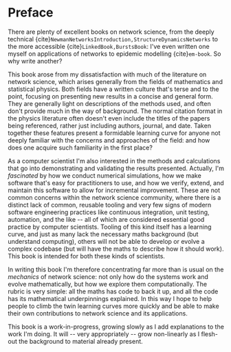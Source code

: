 Preface
========

There are plenty of excellent books on network science, from the
deeply technical
{cite}`NewmanNetworksIntroduction,StructureDynamicsNetworks` to the
more accessible {cite}`LinkedBook,BurstsBook`: I've even written one
myself on applications of networks to epidemic modelling
{cite}`em-book`. So why write another?

This book arose from my dissatisfaction with much of the literature on
network science, which arises generally from the fields of mathematics
and statistical physics. Both fields have a written culture that's
terse and to the point, focusing on presenting new results in a
concise and general form. They are generally light on descriptions of
the methods used, and often don't provide much in the way of
background. The normal citation format in the physics literature often
doesn't even include the titles of the papers being referenced, rather
just including authors, journal, and date. Taken together these
features present a formidable learning curve for anyone not deeply
familiar with the concerns and approaches of the field: and how does
one acquire such familiarity in the first place?

As a computer scientist I'm also interested in the methods and
calculations that go into demonstrating and validating the results
presented. Actually, I'm *fascinated* by how we conduct numerical
simulations, how we make software that's easy for practitioners to
use, and how we verify, extend, and maintain this software to allow
for incremental improvement. These are not common concerns within the
network science community, where there is a distinct lack of common,
reusable tooling and very few signs of modern software engineering
practices like continuous integration, unit testing, automation, and
the like -- all of which are considered essential good practice by
computer scientists. Tooling of this kind itself has a learning curve,
and just as many lack the necessary maths background (but understand
computing), others will not be able to develop or evolve a complex
codebase (but will have the maths to describe how it should
work). This book is intended for both these kinds of scientists.

In writing this book I'm therefore concentrating far more than is
usual on the *mechanics* of network science: not only how do the
systems work and evolve mathematically, but how we explore them
computationally. The rubric is very simple: all the maths has code to
back it up, and all the code has its mathematical underpinnings
explained. In this way I hope to help people to climb the twin
learning curves more quickly and be able to make their own
contributions to network science and its applications.

This book is a work-in-progress, growing slowly as I add explanations
to the work I'm doing. It will -- very appropriately -- grow
non-linearly as I flesh-out the background to material already
present.
